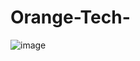 # Orange-Tech-
![image](https://user-images.githubusercontent.com/97680820/204624267-bede45d6-3ee2-470b-b58a-98d52fbd9ad2.png)

